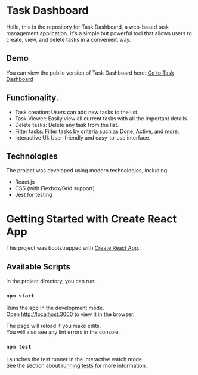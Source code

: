 # Task Dashboard

Hello, this is the repository for Task Dashboard, a web-based task management application. It's a simple but powerful tool that allows users to create, view, and delete tasks in a convenient way.

## Demo

You can view the public version of Task Dashboard here: [Go to Task Dashboard](https://todo-application-leonids-projects-7736940e.vercel.app/)

## Functionality.

- Task creation: Users can add new tasks to the list.
- Task Viewer: Easily view all current tasks with all the important details.
- Delete tasks: Delete any task from the list.
- Filter tasks: Filter tasks by criteria such as Done, Active, and more.
- Interactive UI: User-friendly and easy-to-use interface.

## Technologies

The project was developed using modern technologies, including:

- React.js
- CSS (with Flexbox/Grid support)
- Jest for testing

# Getting Started with Create React App

This project was bootstrapped with [Create React App](https://github.com/facebook/create-react-app).

## Available Scripts

In the project directory, you can run:

### `npm start`

Runs the app in the development mode.\
Open [http://localhost:3000](http://localhost:3000) to view it in the browser.

The page will reload if you make edits.\
You will also see any lint errors in the console.

### `npm test `

Launches the test runner in the interactive watch mode.\
See the section about [running tests](https://facebook.github.io/create-react-app/docs/running-tests) for more information.
